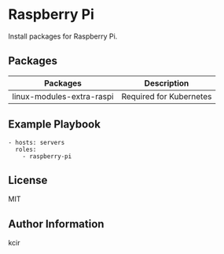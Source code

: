 Raspberry Pi
=========

Install packages for Raspberry Pi.


Packages
--------------

| Packages                  | Description             |
| ------------------------- | ----------------------- |
| linux-modules-extra-raspi | Required for Kubernetes |


Example Playbook
----------------

```
- hosts: servers
  roles:
    - raspberry-pi
```


License
-------

MIT

Author Information
------------------

kcir
